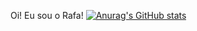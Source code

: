 Oi! Eu sou o Rafa!
[![Anurag's GitHub stats](https://github-readme-stats.vercel.app/api?rafaelpenido=anuraghazra)](https://github.com/anuraghazra/github-readme-stats)
